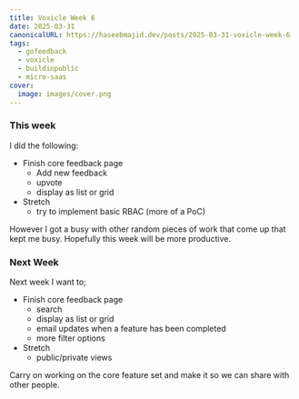 ```yaml
---
title: Voxicle Week 6
date: 2025-03-31
canonicalURL: https://haseebmajid.dev/posts/2025-03-31-voxicle-week-6
tags:
  - gofeedback
  - voxicle
  - buildinpublic
  - micro-saas
cover:
  image: images/cover.png
---
```


### This week

I did the following:

- Finish core feedback page
  - Add new feedback
  - upvote
  - display as list or grid
- Stretch
  - try to implement basic RBAC (more of a PoC)


However I got a busy with other random pieces of work that come up that kept me busy. Hopefully this week will be
more productive.

### Next Week

Next week I want to;

- Finish core feedback page
  - search
  - display as list or grid
  - email updates when a feature has been completed
  - more filter options
- Stretch
  - public/private views

Carry on working on the core feature set and make it so we can share with other people.
